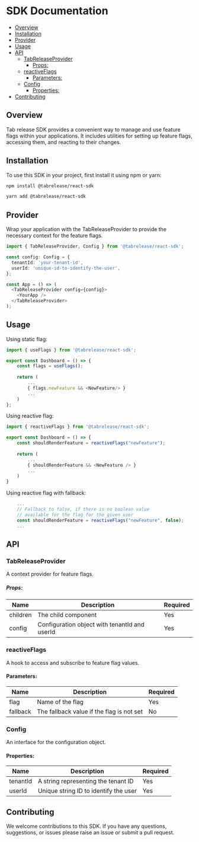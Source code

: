 # SDK Documentation

<!-- TOC -->
* [Overview](#overview)
* [Installation](#installation)
* [Provider](#provider)
* [Usage](#usage)
* [API](#api)
  * [TabReleaseProvider](#tabreleaseprovider)
      * [Props:](#props)
  * [reactiveFlags](#reactiveflags)
    * [Parameters:](#parameters)
  * [Config](#config)
    * [Properties:](#properties)
* [Contributing](#contributing)
<!-- TOC -->

## Overview
Tab release SDK provides a convenient way to manage and use feature flags within your applications. It includes utilities for setting up feature flags, accessing them, and reacting to their changes.

## Installation
To use this SDK in your project, first install it using npm or yarn:

```Bash
npm install @tabrelease/react-sdk
```

```Bash
yarn add @tabrelease/react-sdk
```

## Provider
Wrap your application with the TabReleaseProvider to provide the necessary context for the feature flags.

```Typescript
import { TabReleaseProvider, Config } from '@tabrelease/react-sdk';

const config: Config = {
  tenantId: 'your-tenant-id',
  userId: 'unique-id-to-identify-the-user',
};

const App = () => (
  <TabReleaseProvider config={config}>
    <YourApp />
  </TabReleaseProvider>
);
```

## Usage
Using static flag:

```Typescript
import { useFlags } from '@tabrelease/react-sdk';

export const Dashboard = () => {
    const flags = useFlags();
    
    return (
        ...
        { flags.newFeature && <NewFeature/> }
        ...
    )
};
```

Using reactive flag:

```Typescript
import { reactiveFlags } from '@tabrelease/react-sdk';

export const Dashboard = () => {
    const shouldRenderFeature = reactiveFlags("newFeature");
    
    return (
        ...
        { shouldRenderFeature && <NewFeature /> }
        ...
    )
}
```

Using reactive flag with fallback:

```Typescript
    ...
    // Fallback to false, if there is no boolean value 
    // available for the flag for the given user
    const shouldRenderFeature = reactiveFlags("newFeature", false);
    ...
```

## API
### TabReleaseProvider
A context provider for feature flags. 

##### Props:

| Name     | Description                                   | Required |
|----------|-----------------------------------------------|----------|
| children | The child component                           | Yes      |
| config   | Configuration object with tenantId and userId | Yes      |

### reactiveFlags
A hook to access and subscribe to feature flag values.

#### Parameters:

| Name     | Description                               | Required |
|----------|-------------------------------------------|----------|
| flag     | Name of the flag                          | Yes      |
| fallback | The fallback value if the flag is not set | No       |

### Config
An interface for the configuration object.

#### Properties:

| Name     | Description                           | Required |
|----------|---------------------------------------|----------|
| tenantId | A string representing the tenant ID   | Yes      |
| userId   | Unique string ID to identify the user | Yes      |

## Contributing
We welcome contributions to this SDK. If you have any questions, suggestions, or issues please raise an issue or submit a pull request.